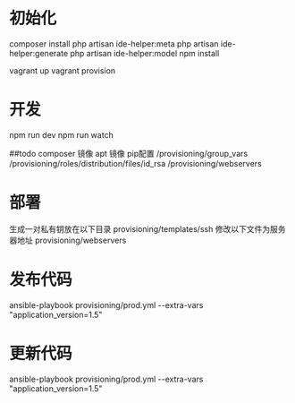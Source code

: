 # 初始化
composer install
php artisan ide-helper:meta
php artisan ide-helper:generate
php artisan ide-helper:model
npm install

vagrant  up 
vagrant  provision 
# 开发
npm run dev
npm run watch

##todo
composer 镜像
apt 镜像
pip配置
/provisioning/group_vars
/provisioning/roles/distribution/files/id_rsa
/provisioning/webservers
# 部署
生成一对私有钥放在以下目录
provisioning/templates/ssh
修改以下文件为服务器地址
provisioning/webservers
# 发布代码
ansible-playbook provisioning/prod.yml  --extra-vars "application_version=1.5"
# 更新代码
ansible-playbook provisioning/prod.yml  --extra-vars "application_version=1.5"
